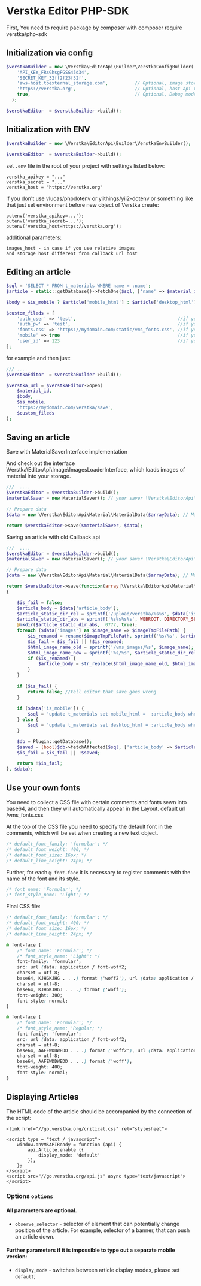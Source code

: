 # Verstka Editor PHP-SDK

First, You need to require package by composer with composer require verstka/php-sdk

## Initialization via config

```php
$verstkaBuilder = new \Verstka\EditorApi\Builder\VerstkaConfigBuilder(
    'API_KEY_FRsGhsgFGSG45d34',
    'SECRET_KEY_32ff2f23f32f',
    'aws-host.toexternal_storage.com',          // Optional, image storage host
    'https://verstka.org',                      // Optional, host api Verstka
    true,                                       // Optional, Debug mode
  );

$verstkaEditor  = $verstkaBuilder->build();

```

## Initialization with ENV

```php
$verstkaBuilder = new \Verstka\EditorApi\Builder\VerstkaEnvBuilder();
                          
$verstkaEditor  = $verstkaBuilder->build();

```

set ```.env``` file in the root of your project with settings listed below:

```
verstka_apikey = "..."
verstka_secret = "..."
verstka_host = "https://verstka.org"
```

if you don't use vlucas/phpdotenv or yiithings/yii2-dotenv or something like that just set environment before new object
of Verstka create:

```
putenv('verstka_apikey=...');
putenv('verstka_secret=...');
putenv('verstka_host=https://verstka.org');
```

additional parameters:

```
images_host - in case if you use relative images
and storage host different from callback url host
```

## Editing an article

```php
$sql = 'SELECT * FROM t_materials WHERE name = :name';
$article = static::getDatabase()->fetchOne($sql, ['name' => $material_id]);

$body = $is_mobile ? $article['mobile_html'] : $article['desktop_html'];

$custom_fileds = [
    'auth_user' => 'test',                                      //if you have http authorization on callback url
    'auth_pw' => 'test',                                        //if you have http authorization on callback url
    'fonts.css' => 'https://mydomain.com/static/vms_fonts.css', //if you use custom fonts set
    'mobile' => true                                            //if you open mobile version of the post,
    'user_id' => 123                                            //if you want to know the user who opened the editor when saving 
];
```

for example and then just:

```php
/// ....
$verstkaEditor  = $verstkaBuilder->build();

$verstka_url = $verstkaEditor->open(
    $material_id, 
    $body, 
    $is_mobile, 
    'https://mydomain.com/verstka/save', 
    $custom_fileds
);
```

## Saving an article

Save with MaterialSaverInterface implementation

And check out the interface \Verstka\EditorApi\Image\ImagesLoaderInterface, which loads images of material into your
storage.

```php
///  ....
$verstkaEditor = $verstkaBuilder->build();
$materialSaver = new MaterialSaver(); // your saver \Verstka\EditorApi\Material\MaterialSaverInterface

// Prepare data
$data = new \Verstka\EditorApi\Material\MaterialData($arrayData); // Material data from POST

return $verstkaEditor->save($materialSaver, $data);
```

Saving an article with old Callback api

```php
///  ....
$verstkaEditor = $verstkaBuilder->build();
$materialSaver = new MaterialSaver(); // your saver \Verstka\EditorApi\Material\MaterialSaverInterface

// Prepare data
$data = new \Verstka\EditorApi\Material\MaterialData($arrayData); // Material data from POST

return $verstkaEditor->save(function(array|\Verstka\EditorApi\Material\MaterialDataInterface $data): bool
{

    $is_fail = false;
    $article_body = $data['article_body'];
    $article_static_dir_rel = sprintf('/upload/verstka/%s%s', $data['is_mobile'] ? 'm_':'', $data['material_id']);
    $article_static_dir_abs = sprintf('%s%s%s%s', WEBROOT, DIRECTORY_SEPARATOR, '/public/', $article_static_dir_rel);
    @mkdir($article_static_dir_abs,  0777, true);
    foreach ($data['images'] as $image_name => $imageTmpFilePath) {
        $is_renamed = rename($imageTmpFilePath, sprintf('%s/%s', $article_static_dir_abs, $image_name));
        $is_fail = $is_fail || !$is_renamed;
        $html_image_name_old = sprintf('/vms_images/%s', $image_name);
        $html_image_name_new = sprintf('%s/%s', $article_static_dir_rel, $image_name);
        if ($is_renamed) {
            $article_body = str_replace($html_image_name_old, $html_image_name_new, $article_body);
        }
    }
    
    if ($is_fail) {
        return false; //tell editor that save goes wrong
    }
    
    if ($data['is_mobile']) {
        $sql = 'update t_materials set mobile_html =  :article_body where name = :name;';
    } else {
        $sql = 'update t_materials set desktop_html = :article_body where name = :name;';
    }

    $db = Plugin::getDatabase();
    $saved = (bool)$db->fetchAffected($sql, ['article_body' => $article_body, 'name' => $data['material_id']]);
    $is_fail = $is_fail || !$saved;

    return !$is_fail;
}, $data);

```

## Use your own fonts

You need to collect a CSS file with certain comments and fonts sewn into base64, and then they will automatically appear
in the Layout.
default url /vms_fonts.css

At the top of the CSS file you need to specify the default font in the comments, which will be set when creating a new
text object.

```css
/* default_font_family: 'formular'; */
/* default_font_weight: 400; */
/* default_font_size: 16px; */
/* default_line_height: 24px; */
```

Further, for each `@ font-face` it is necessary to register comments with the name of the font and its style.

```css
/* font_name: 'Formular'; */
/* font_style_name: 'Light'; */
```

Final CSS file:

```css
/* default_font_family: 'formular'; */
/* default_font_weight: 400; */
/* default_font_size: 16px; */
/* default_line_height: 24px; */

@ font-face {
    /* font_name: 'Formular'; */
    /* font_style_name: 'Light'; */
    font-family: 'formular';
    src: url (data: application / font-woff2;
    charset = utf-8;
    base64, KJHGKJHG . . .) format ('woff2'), url (data: application / font-woff;
    charset = utf-8;
    base64, KJHGKJHGJ . . .) format ('woff');
    font-weight: 300;
    font-style: normal;
}

@ font-face {
    /* font_name: 'Formular'; */
    /* font_style_name: 'Regular; */
    font-family: 'formular';
    src: url (data: application / font-woff2;
    charset = utf-8;
    base64, AAFEWDDWEDD . . .) format ('woff2'), url (data: application / font-woff;
    charset = utf-8;
    base64, AAFEWDDWEDD . . .) format ('woff');
    font-weight: 400;
    font-style: normal;
}
```

## Displaying Articles
The HTML code of the article should be accompanied by the connection of the script:

```
<link href="//go.verstka.org/critical.css" rel="stylesheet">

<script type = "text / javascript">
    window.onVMSAPIReady = function (api) {
        api.Article.enable ({
            display_mode: 'default'
        });
    };
</script>
<script src="//go.verstka.org/api.js" async type="text/javascript"></script>
```

### Options `options`
#### All parameters are optional.
* `observe_selector` - selector of element that can potentially change position of the article. For example, selector of a banner, that can push an article down.
#### Further parameters if it is impossible to type out a separate mobile version:
* `display_mode` - switches between article display modes, please set `default`;
